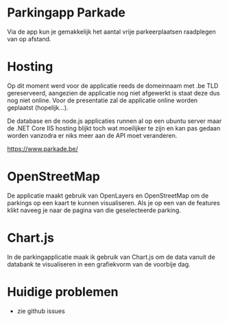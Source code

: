 # Parkingapp Parkade
Via de app kun je gemakkelijk het aantal vrije parkeerplaatsen raadplegen van op afstand.

# Hosting
Op dit moment werd voor de applicatie reeds de domeinnaam met .be TLD gereserveerd, aangezien de applicatie nog niet afgewerkt is staat deze dus nog niet online. Voor de presentatie zal de applicatie online worden geplaatst (hopelijk...).

De database en de node.js applicaties runnen al op een ubuntu server maar de .NET Core IIS hosting blijkt toch wat moeilijker te zijn en kan pas gedaan worden vanzodra er niks meer aan de API moet veranderen.

https://www.parkade.be/

# OpenStreetMap
De applicatie maakt gebruik van OpenLayers en OpenStreetMap om de parkings op een kaart te kunnen visualiseren.
Als je op een van de features klikt naveeg je naar de pagina van die geselecteerde parking.

# Chart.js
In de parkingapplicatie maak ik gebruik van Chart.js om de data vanuit de databank te visualiseren in een grafiekvorm van de voorbije dag. 


# Huidige problemen

- zie github issues


